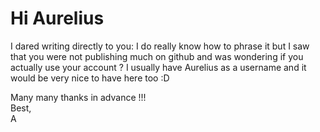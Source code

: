 # Hi Aurelius

I dared writing directly to you: I do really know how to phrase it but I saw that you were not publishing much on github and was wondering if you actually use your account ?
I usually have Aurelius as a username and it would be very nice to have here too :D

Many many thanks in advance !!!\
Best,\
A
